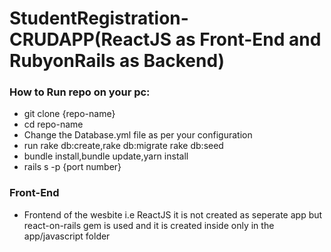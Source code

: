 # StudentRegistration-CRUDAPP(ReactJS as Front-End and RubyonRails as Backend)

### How to Run repo on your pc:
- git clone {repo-name}
- cd repo-name
- Change the Database.yml file as per your configuration 
- run rake db:create,rake db:migrate rake db:seed 
- bundle install,bundle update,yarn install 
- rails s -p {port number}

### Front-End 
- Frontend of the wesbite i.e ReactJS it is not created as seperate app but react-on-rails gem is used and  it is created inside only in the app/javascript folder
 
